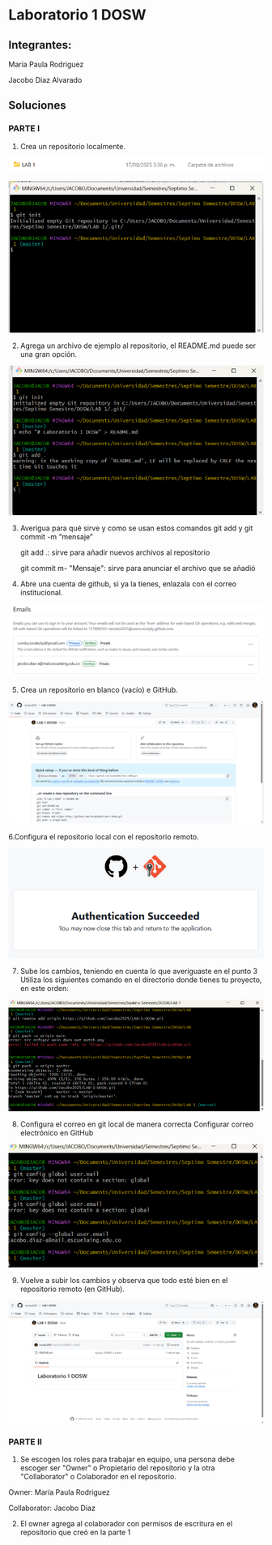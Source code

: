 # Laboratorio 1 DOSW
## Integrantes:
Maria Paula Rodriguez

Jacobo Diaz Alvarado

## Soluciones
### PARTE I
1. Crea un repositorio localmente.

![Pantalla principal](Capturas/1.png)

![Pantalla principal](Capturas/2.png)

2. Agrega un archivo de ejemplo al repositorio, el README.md puede ser una gran opción.

![Pantalla principal](Capturas/3.png)

3. Averigua para qué sirve y como se usan estos comandos git add y git commit -m “mensaje”
   
   git add .: sirve para añadir nuevos archivos al repositorio
   
   git commit m- "Mensaje": sirve para anunciar el archivo que se añadió


4. Abre una cuenta de github, si ya la tienes, enlazala con el correo institucional.

![Pantalla principal](Capturas/4.png)

5. Crea un repositorio en blanco (vacío) e GitHub.

![Pantalla principal](Capturas/5.png)

6.Configura el repositorio local con el repositorio remoto.

![Pantalla principal](Capturas/6.png)

7. Sube los cambios, teniendo en cuenta lo que averiguaste en el punto 3 Utiliza los siguientes comando en el directorio donde tienes tu proyecto, en este orden:

![Pantalla principal](Capturas/8.png)

8. Configura el correo en git local de manera correcta Configurar correo electrónico en GitHub

![Pantalla principal](Capturas/9.png)

9. Vuelve a subir los cambios y observa que todo esté bien en el repositorio remoto (en GitHub).

![Pantalla principal](Capturas/7.png)

### PARTE II
1. Se escogen los roles para trabajar en equipo, una persona debe escoger ser "Owner" o Propietario del repositorio y la otra "Collaborator" o Colaborador en el repositorio.

Owner: María Paula Rodriguez


Collaborator: Jacobo Diaz

2. El owner agrega al colaborador con permisos de escritura en el repositorio que creó en la parte 1

